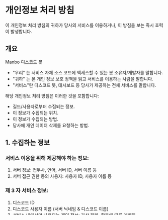 # 개인정보 처리 방침
이 개인정보 처리 방침의 귀하가 당사의 서비스를 이용하거나, 이 방침을 보는 즉시 효력이 발생합니다.

## 개요
Manbo 디스코드 봇
- "우리" 는 서비스 자체 소스 코드에 액세스할 수 있는 봇 소유자/개발자를 말합니다.
- "귀하" 는 본 개인 정보 보호 정책을 읽고 서비스를 이용하는 사람을 말합니다. 
- "서비스"란 디스코드 봇, 대시보드 등 당사가 제공하는 전체 서비스를 말합니다.


해당 개인정보 처리 방침은 이러한 것을 포함합니다:

- 길드/사용자로부터 수집되는 정보.
- 이 정보가 수집되는 위치.
- 이 정보가 수집되는 방법.
- 당사에 개인 데이터 삭제를 요청하는 방법.

## 1. 수집하는 정보

### 서비스 이용을 위해 제공해야 하는 정보:
1. 서버 정보: 접두사, 언어, 서버 ID, 서버 이름 등
2. 서버 접근 권한 동의 사용자: 사용자 ID, 사용자 이름 등

### 제 3 자 서비스 정보:
1. 디스코드 ID
2. 디스코드 사용자 이름 (서버 닉네임 & 디스코드 이름)
3. 서비스 내에서만 사용되는 개인 정보: 가상 화폐, 활동에 따른 레벨등

## 2. 정보를 수집하는 곳

MongoDB, PostgreSQL, Redis (데이터베이스들)가 작동되는 개인 서버가 있습니다.
- MongoDB: 기본 데이터 저장 (서버 설정, 사용자 정보 등)
- PostgreSQL: 서비스 데이터 저장 (사용자별 가상 화폐, 길드별 사용자 레벨 등)
- Redis: 일시적 캐싱 용도 (서버별 접두사, 언어 등)


## 3. 정보가 수집되는 방법

**서비스 이용 시 제공하는 정보**

디스코드 봇을 서버에 초대하는 순간, 봇은 서버 ID와 같은 서버 정보를 수집합니다.  우리는 귀하의 서비스 경험을 향상시키기 위해 서버 데이터(디스코드 봇의 접두사, 봇/대시보드의 언어 등)을 수집합니다. 이 정보는 봇이 서버를 나갈 때 즉시 삭제됩니다. 서비스를 이용하려면 이 정보가 필요합니다.

**제 3자 서비스에서 제공하는 정보**

당사의 서비스는 OAuth(Open Authentication)를 사용하여 서비스에 로그인합니다. 이 과정은 디스코드에서 제공하는 사용자 정보(사용자 ID, 사용자 이름 등)와 같은 사용자 식별 정보 데이터와 가입/관리 중인 서버 정보를 수집합니다.

이 과정은 관리할 수 있는 서버를 필터링하고 서비스가 액세스할 수 있는 데이터를 수집할 수 있도록 필요합니다. 해당 데이터 삭제를 원하는 경우 서비스에서 로그아웃하고, 디스코드 설정에서 인증을 삭제하면 됩니다.

**기기에서 제공하는 정보**

당사 서비스에는 사용자/서버 상태를 표시하는 특정 기능이 있습니다. 이 기능을 통해 기기에서 다음 데이터를 수집합니다; 디스코드 유저 상태(온라인/방해 금지/자리 비움/오프라인), 기기의 서비스 접속 크기/환경(기기의 화면에 해당 서비스가 잘 표시되도록 위한 유동적인 맞춤 서비스).

*하지만* 이 정보는 데이터베이스에 *수집되지 않습니다*. 예를 들어, 대시보드에 액세스할 때 필요한 기기 정보는 모두 웹사이트 쿠키를 통해 귀하의 기기에 저장됩니다. 언제든지 브라우저 쿠키를 지워 해당 정보를 삭제할 수 있습니다.


## 4. 개인 데이터 삭제 요청 방법

해당 서비스의 디스코드 [지원 서버](https://discord.gg/YyJHW8QUS7)를 통해 간편하게 문의하실 수 있습니다. 정보 삭제 여부에 대한 문제를 신중하게 검토하여 결과를 알려드리며, 데이터 누출이 되지 않도록 안전하게 삭제됩니다.
**이 과정은 되돌릴 수 없습니다.**

## 5. 디스코드 서비스 이용 약관

당사의 모든 서비스는 디스코드 서비스 이용 약관을 존중하고 준수합니다. 개인정보 처리방침에 명시되어 있지 않더라도 디스코드 서비스 이용 약관을 위반하는 경우 당사 서비스 이용에도 제재가 있을 수 있습니다. 또한 국가 또는 국제법에 따라 각 사용자의 서비스 이용이 제한될 수 있음을 미리 알려드립니다.

## 6. 개인정보 처리방침 변경

법적 요구 사항을 충족하기 위해 상황에 따라 개인정보 처리방침이 업데이트될 수 있습니다. 이러한 경우, 새로운 개인정보 처리방침이 시행되기 전에 사용자가 이에 대한 준비를 하기 위해 사전에 변경 사항을 알리려 노력할 것입니다.


